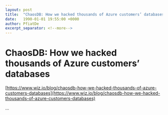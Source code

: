 ```yaml
---
layout: post
title:  "ChaosDB: How we hacked thousands of Azure customers’ databases"
date:   1990-01-01 19:55:00 +0000
author: PfiatDe
excerpt_separator: <!--more-->
---
```


# ChaosDB: How we hacked thousands of Azure customers’ databases

[https://www.wiz.io/blog/chaosdb-how-we-hacked-thousands-of-azure-customers-databases](https://www.wiz.io/blog/chaosdb-how-we-hacked-thousands-of-azure-customers-databases)

...
<!--more-->

